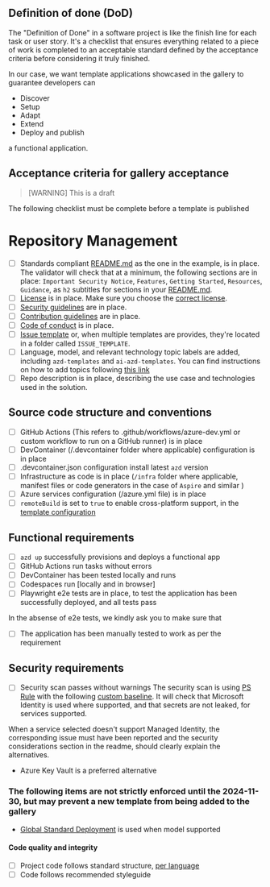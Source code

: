 ## Definition of done (DoD)

The "Definition of Done" in a software project is like the finish line for each task or user story. It's a checklist that ensures everything related to a piece of work is completed to an acceptable standard defined by the acceptance criteria before considering it truly finished.

In our case, we want template applications showcased in the gallery to guarantee developers can 

- Discover
- Setup
- Adapt
- Extend
- Deploy and publish

a functional application.

## Acceptance criteria for gallery acceptance

> [WARNING]
> This is a draft

The following checklist must be complete before a template is published

# Repository Management

- [ ] Standards compliant [README.md](../../README.md) as the one in the example, is in place. The validator will check that at a minimum, the following sections are in place: `Important Security Notice`, `Features`, `Getting Started`, `Resources`, `Guidance`, as `h2` subtitles for sections in your [README.md](../../README.md).
- [ ] [License](../../LICENSE.md) is in place. Make sure you choose the [correct license](https://www.microsoft.com/en-us/legal/intellectualproperty/open-source).
- [ ] [Security guidelines](../../SECURITY.md) are in place.
- [ ] [Contribution guidelines](../../CONTRIBUTING.md) are in place.
- [ ] [Code of conduct](.github/CODE_OF_CONDUCT.md) is in place.
- [ ] [Issue template](.github/ISSUE_TEMPLATE.md) or, when multiple templates are provides, they're located in a folder called `ISSUE_TEMPLATE`.
- [ ] Language, model, and relevant technology topic labels are added, including `azd-templates` and `ai-azd-templates`. You can find instructions on how to add topics following [this link](https://docs.github.com/en/repositories/managing-your-repositorys-settings-and-features/customizing-your-repository/classifying-your-repository-with-topics)
- [ ] Repo description is in place, describing the use case and technologies used in the solution.

## Source code structure and conventions

- [ ] GitHub Actions (This refers to .github/workflows/azure-dev.yml or custom workflow to run on a GitHub runner) is in place
- [ ] DevContainer (/.devcontainer folder where applicable) configuration is in place
- [ ] .devcontainer.json configuration install latest `azd` version
- [ ] Infrastructure as code is in place (`/infra` folder where applicable, manifest files or code generators in the case of `Aspire` and similar )
- [ ] Azure services configuration (/azure.yml file) is in place
- [ ] `remoteBuild` is set to `true` to enable cross-platform support, in the [template configuration](https://github.com/Azure-Samples/azd-template-artifacts/blob/main/docs/development-guidelines/template-configuration.md) 

## Functional requirements

- [ ] `azd up` successfully provisions and deploys a functional app
- [ ] GitHub Actions run tasks without errors
- [ ] DevContainer has been tested locally and runs
- [ ] Codespaces run [locally and in browser]
- [ ] Playwright e2e tests are in place, to test the application has been successfully deployed, and all tests pass

In the absense of e2e tests, we kindly ask you to make sure that

- [ ] The application has been manually tested to work as per the requirement

## Security requirements

- [ ] Security scan passes without warnings
The security scan is using [PS Rule](https://azure.github.io/PSRule.Rules.Azure/features/#learn-by-example) with the following [custom baseline](https://github.com/microsoft/template-validation-action/blob/main/.ps-rule/templateCustom.Rule.yaml). It will check that Microsoft Identity is used where supported, and that secrets are not leaked, for services supported.

When a service selected doesn't support Managed Identity, the corresponding issue must have been reported and the security considerations section in the readme, should clearly explain the alternatives.

- Azure Key Vault is a preferred alternative

### The following items are not strictly enforced  until the 2024-11-30, but may prevent a new template from being added to the gallery

- [Global Standard Deployment](https://aka.ms/ai-gallery/standards/global-deployment-migration) is used when model supported

#### Code quality and integrity

- [ ] Project code follows standard structure, [per language](../structure-samples/structure-samples.md)
- [ ] Code follows recommended styleguide
